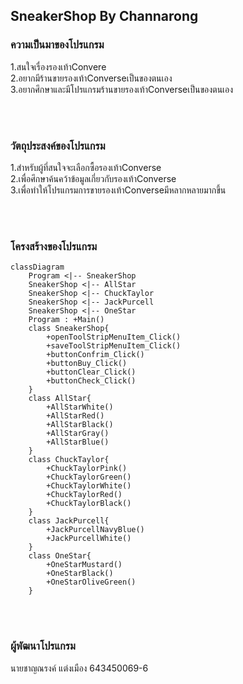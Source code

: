## SneakerShop By Channarong

### ความเป็นมาของโปรแกรม
1.สนใจเรื่องรองเท้าConvere<br/>
2.อยากมีร้านขายรองเท้าConverseเป็นของตนเอง<br/>
3.อยากศึกษาและมีโปรแกรมร้านขายรองเท้าConverseเป็นของตนเอง<br/>

<br/><br/>
### วัตถุประสงค์ของโปรแกรม
1.สำหรับผู้ที่สนใจจะเลือกซื้อรองเท้าConverse <br/>
2.เพื่อศึกษาค้นคว้าข้อมูลเกี่ยวกับรองเท้าConverse <br/>
3.เพื่อทำให้โปรแกรมการขายรองเท้าConverseมีหลากหลายมากขึ้น<br/>





<br/><br/>
### โครงสร้างของโปรแกรม
```mermaid
classDiagram
    Program <|-- SneakerShop
    SneakerShop <|-- AllStar
    SneakerShop <|-- ChuckTaylor
    SneakerShop <|-- JackPurcell
    SneakerShop <|-- OneStar
    Program : +Main()
    class SneakerShop{
        +openToolStripMenuItem_Click()
        +saveToolStripMenuItem_Click()
        +buttonConfrim_Click()
        +buttonBuy_Click()
        +buttonClear_Click()
        +buttonCheck_Click()
    }
    class AllStar{
        +AllStarWhite()
        +AllStarRed()
        +AllStarBlack()
        +AllStarGray()
        +AllStarBlue()
    }
    class ChuckTaylor{
        +ChuckTaylorPink()
        +ChuckTaylorGreen()
        +ChuckTaylorWhite()
        +ChuckTaylorRed()
        +ChuckTaylorBlack()
    }
    class JackPurcell{
        +JackPurcellNavyBlue()
        +JackPurcellWhite()
    }
    class OneStar{
        +OneStarMustard()
        +OneStarBlack()
        +OneStarOliveGreen()
    }
```
<br/><br/>
### ผู้พัฒนาโปรแกรม
นายชาญณรงค์ แต่งเมือง 643450069-6  

